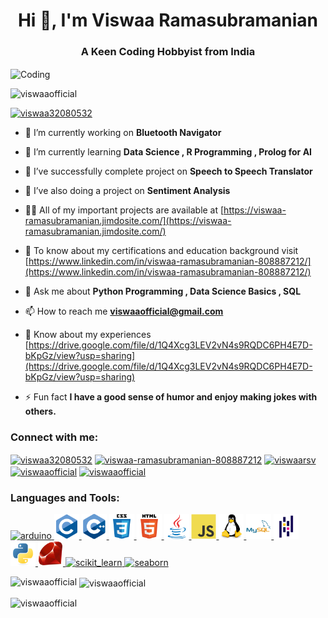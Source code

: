 <h1 align="center">Hi 👋, I'm Viswaa Ramasubramanian</h1>
<h3 align="center">A Keen Coding Hobbyist from India</h3>
<img align="center" alt="Coding" width="400" src="https://media4.giphy.com/media/RbDKaczqWovIugyJmW/giphy.gif">
<p align="left"> <img src="https://komarev.com/ghpvc/?username=viswaaofficial&label=Profile%20views&color=0e75b6&style=flat" alt="viswaaofficial" /> </p>

<p align="left"> <a href="https://twitter.com/viswaa32080532" target="blank"><img src="https://img.shields.io/twitter/follow/viswaa32080532?logo=twitter&style=for-the-badge" alt="viswaa32080532" /></a> </p>

- 🔭 I’m currently working on **Bluetooth Navigator**

- 🌱 I’m currently learning **Data Science , R Programming , Prolog for AI**

- 👯 I’ve successfully complete project on **Speech to Speech Translator**

- 🤝 I’ve also doing a project on **Sentiment Analysis**

- 👨‍💻 All of my important projects are available at [https://viswaa-ramasubramanian.jimdosite.com/](https://viswaa-ramasubramanian.jimdosite.com/)

- 📝 To know about my certifications and education background visit [https://www.linkedin.com/in/viswaa-ramasubramanian-808887212/](https://www.linkedin.com/in/viswaa-ramasubramanian-808887212/)

- 💬 Ask me about **Python Programming , Data Science Basics , SQL**

- 📫 How to reach me **viswaaofficial@gmail.com**

- 📄 Know about my experiences [https://drive.google.com/file/d/1Q4Xcg3LEV2vN4s9RQDC6PH4E7D-bKpGz/view?usp=sharing](https://drive.google.com/file/d/1Q4Xcg3LEV2vN4s9RQDC6PH4E7D-bKpGz/view?usp=sharing)

- ⚡ Fun fact **I have a good sense of humor and enjoy making jokes with others.**

<h3 align="left">Connect with me:</h3>
<p align="left">
<a href="https://twitter.com/viswaa32080532" target="blank"><img align="center" src="https://raw.githubusercontent.com/rahuldkjain/github-profile-readme-generator/master/src/images/icons/Social/twitter.svg" alt="viswaa32080532" height="30" width="40" /></a>
<a href="https://linkedin.com/in/viswaa-ramasubramanian-808887212" target="blank"><img align="center" src="https://raw.githubusercontent.com/rahuldkjain/github-profile-readme-generator/master/src/images/icons/Social/linked-in-alt.svg" alt="viswaa-ramasubramanian-808887212" height="30" width="40" /></a>
<a href="https://kaggle.com/viswaarsv" target="blank"><img align="center" src="https://raw.githubusercontent.com/rahuldkjain/github-profile-readme-generator/master/src/images/icons/Social/kaggle.svg" alt="viswaarsv" height="30" width="40" /></a>
<a href="https://instagram.com/viswaaofficial" target="blank"><img align="center" src="https://raw.githubusercontent.com/rahuldkjain/github-profile-readme-generator/master/src/images/icons/Social/instagram.svg" alt="viswaaofficial" height="30" width="40" /></a>
<a href="https://www.leetcode.com/viswaaofficial" target="blank"><img align="center" src="https://raw.githubusercontent.com/rahuldkjain/github-profile-readme-generator/master/src/images/icons/Social/leet-code.svg" alt="viswaaofficial" height="30" width="40" /></a>
</p>

<h3 align="left">Languages and Tools:</h3>
<p align="left"> <a href="https://www.arduino.cc/" target="_blank" rel="noreferrer"> <img src="https://cdn.worldvectorlogo.com/logos/arduino-1.svg" alt="arduino" width="40" height="40"/> </a> <a href="https://www.cprogramming.com/" target="_blank" rel="noreferrer"> <img src="https://raw.githubusercontent.com/devicons/devicon/master/icons/c/c-original.svg" alt="c" width="40" height="40"/> </a> <a href="https://www.w3schools.com/cpp/" target="_blank" rel="noreferrer"> <img src="https://raw.githubusercontent.com/devicons/devicon/master/icons/cplusplus/cplusplus-original.svg" alt="cplusplus" width="40" height="40"/> </a> <a href="https://www.w3schools.com/css/" target="_blank" rel="noreferrer"> <img src="https://raw.githubusercontent.com/devicons/devicon/master/icons/css3/css3-original-wordmark.svg" alt="css3" width="40" height="40"/> </a> <a href="https://www.w3.org/html/" target="_blank" rel="noreferrer"> <img src="https://raw.githubusercontent.com/devicons/devicon/master/icons/html5/html5-original-wordmark.svg" alt="html5" width="40" height="40"/> </a> <a href="https://www.java.com" target="_blank" rel="noreferrer"> <img src="https://raw.githubusercontent.com/devicons/devicon/master/icons/java/java-original.svg" alt="java" width="40" height="40"/> </a> <a href="https://developer.mozilla.org/en-US/docs/Web/JavaScript" target="_blank" rel="noreferrer"> <img src="https://raw.githubusercontent.com/devicons/devicon/master/icons/javascript/javascript-original.svg" alt="javascript" width="40" height="40"/> </a> <a href="https://www.linux.org/" target="_blank" rel="noreferrer"> <img src="https://raw.githubusercontent.com/devicons/devicon/master/icons/linux/linux-original.svg" alt="linux" width="40" height="40"/> </a> <a href="https://www.mysql.com/" target="_blank" rel="noreferrer"> <img src="https://raw.githubusercontent.com/devicons/devicon/master/icons/mysql/mysql-original-wordmark.svg" alt="mysql" width="40" height="40"/> </a> <a href="https://pandas.pydata.org/" target="_blank" rel="noreferrer"> <img src="https://raw.githubusercontent.com/devicons/devicon/2ae2a900d2f041da66e950e4d48052658d850630/icons/pandas/pandas-original.svg" alt="pandas" width="40" height="40"/> </a> <a href="https://www.python.org" target="_blank" rel="noreferrer"> <img src="https://raw.githubusercontent.com/devicons/devicon/master/icons/python/python-original.svg" alt="python" width="40" height="40"/> </a> <a href="https://www.ruby-lang.org/en/" target="_blank" rel="noreferrer"> <img src="https://raw.githubusercontent.com/devicons/devicon/master/icons/ruby/ruby-original.svg" alt="ruby" width="40" height="40"/> </a> <a href="https://scikit-learn.org/" target="_blank" rel="noreferrer"> <img src="https://upload.wikimedia.org/wikipedia/commons/0/05/Scikit_learn_logo_small.svg" alt="scikit_learn" width="40" height="40"/> </a> <a href="https://seaborn.pydata.org/" target="_blank" rel="noreferrer"> <img src="https://seaborn.pydata.org/_images/logo-mark-lightbg.svg" alt="seaborn" width="40" height="40"/> </a> </p>

<p><img align="left" src="https://github-readme-stats.vercel.app/api/top-langs?username=viswaaofficial&show_icons=true&locale=en&layout=compact" alt="viswaaofficial" /></p>

<p>&nbsp;<img align="center" src="https://github-readme-stats.vercel.app/api?username=viswaaofficial&show_icons=true&locale=en" alt="viswaaofficial" /></p>

<p><img align="center" src="https://github-readme-streak-stats.herokuapp.com/?user=viswaaofficial&" alt="viswaaofficial" /></p>
